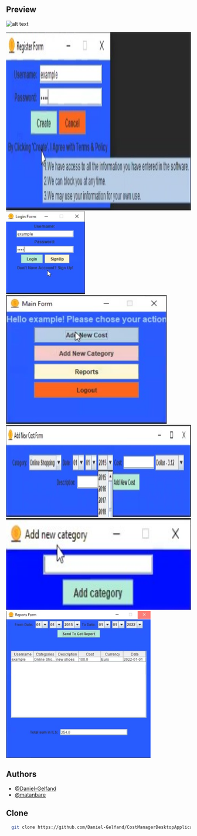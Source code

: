
## Preview

![alt text](http://url/to/img.png)


<img src="/screenshots/register.jpg" alt = "CostManagerDesktopApplication" height="485">

<img src="/screenshots/login.jpg" alt = "CostManagerDesktopApplication" height="225">

<img src="/screenshots/mainmenu.jpg" alt = "CostManagerDesktopApplication" height="350">

<img src="/screenshots/addnewcost.jpg" alt = "CostManagerDesktopApplication" height="250">

<img src="/screenshots/AddNewCategory.jpg" alt = "CostManagerDesktopApplication" height="250">

<img src="/screenshots/Reports.jpg" alt = "CostManagerDesktopApplication" height="400">



## Authors

- [@Daniel-Gelfand](https://github.com/Daniel-Gelfand)
- [@matanbare](https://github.com/matanbare)

## Clone 

```bash
  git clone https://github.com/Daniel-Gelfand/CostManagerDesktopApplication.git
```

